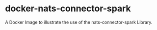 # docker-nats-connector-spark
A Docker Image to illustrate the use of the nats-connector-spark Library.
